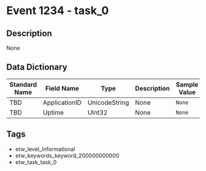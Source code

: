 # Event 1234 - task_0

## Description
None

## Data Dictionary
|Standard Name|Field Name|Type|Description|Sample Value|
|---|---|---|---|---|
|TBD|ApplicationID|UnicodeString|None|`None`|
|TBD|Uptime|UInt32|None|`None`|

## Tags
* etw_level_Informational
* etw_keywords_keyword_200000000000
* etw_task_task_0